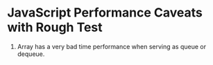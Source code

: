 # JavaScript Performance Caveats with Rough Test

1. Array has a very bad time performance when serving as queue or dequeue.